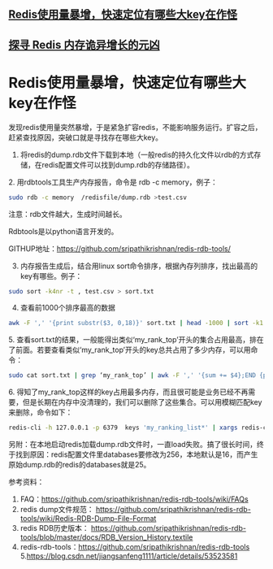 ## [Redis使用量暴增，快速定位有哪些大key在作怪](https://blog.csdn.net/chinawangfei/article/details/85787142)


## [探寻 Redis 内存诡异增长的元凶](https://mp.weixin.qq.com/s/6P3IfxIIAkYuquiZetGMAg)

# Redis使用量暴增，快速定位有哪些大key在作怪

发现redis使用量突然暴增，于是紧急扩容redis，不能影响服务运行。扩容之后，赶紧查找原因，突破口就是寻找存在哪些大key。

1. 将redis的dump.rdb文件下载到本地（一般redis的持久化文件以rdb的方式存储，在redis配置文件可以找到dump.rdb的存储路径）。

2. 用rdbtools工具生产内存报告，命令是 rdb -c memory，例子：
```bash
sudo rdb -c memory  /redisfile/dump.rdb >test.csv

```
注意：rdb文件越大，生成时间越长。

Rdbtools是以python语言开发的。

GITHUP地址：https://github.com/sripathikrishnan/redis-rdb-tools/

3. 内存报告生成后，结合用linux sort命令排序，根据內存列排序，找出最高的key有哪些。例子：

```bash
sudo sort -k4nr -t , test.csv > sort.txt

```

4. 查看前1000个排序最高的数据

```bash
awk -F ',' '{print substr($3, 0,18)}' sort.txt | head -1000 | sort -k1 | uniq
```
5. 查看sort.txt的结果，一般能得出类似‘my_rank_top’开头的集合占用最高，排在了前面。若要查看类似‘my_rank_top’开头的key总共占用了多少内存，可以用命令：

```bash
sudo cat sort.txt | grep ‘my_rank_top’ | awk -F ',' '{sum += $4};END {print sum}'

```
6. 得知了my_rank_top这样的key占用最多内存，而且很可能是业务已经不再需要，但是长期在内存中没清理的，我们可以删除了这些集合。可以用模糊匹配key来删除，命令如下：

```bash
redis-cli -h 127.0.0.1 -p 6379  keys 'my_ranking_list*' | xargs redis-cli -h 127.0.0.1 -p 6379 del

```
另附：在本地启动redis加载dump.rdb文件时，一直load失败。搞了很长时间，终于找到原因：redis配置文件里databases要修改为256，本地默认是16，而产生原始dump.rdb的redis的databases就是25。

参考资料：

1. FAQ：https://github.com/sripathikrishnan/redis-rdb-tools/wiki/FAQs
2. redis dump文件规范： https://github.com/sripathikrishnan/redis-rdb-tools/wiki/Redis-RDB-Dump-File-Format
3. redis RDB历史版本： https://github.com/sripathikrishnan/redis-rdb-tools/blob/master/docs/RDB_Version_History.textile
4. redis-rdb-tools：https://github.com/sripathikrishnan/redis-rdb-tools
5.https://blog.csdn.net/jiangsanfeng1111/article/details/53523581
 